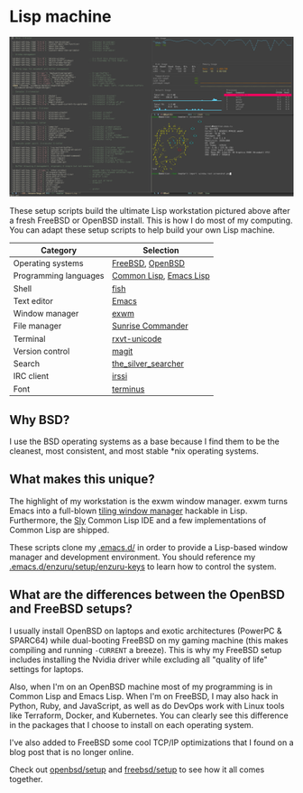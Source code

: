 # Lisp machine

![exwm on OpenBSD](screenshot.png "How I do my computing")

These setup scripts build the ultimate Lisp workstation pictured above after a fresh FreeBSD or OpenBSD install. This is how I do most of my computing. You can adapt these setup scripts to help build your own Lisp machine.

| Category              | Selection                                                                                                         |
| ---                   | ---                                                                                                               |
| Operating systems     | [FreeBSD](https://freebsd.org), [OpenBSD](https://openbsd.org)                                                    |
| Programming languages | [Common Lisp](https://lisp-lang.org), [Emacs Lisp](https://www.gnu.org/software/emacs/manual/eintr.html)          |
| Shell                 | [fish](https://fishshell.com)                                                                                     |
| Text editor           | [Emacs](https://www.gnu.org/software/emacs/)                                                                      |
| Window manager        | [exwm](https://github.com/ch11ng/exwm)                                                                            |
| File manager          | [Sunrise Commander](https://medium.com/@enzuru/sunrise-commander-an-orthodox-file-manager-for-emacs-2f92fd08ac9e) |
| Terminal              | [rxvt-unicode](https://wiki.archlinux.org/index.php/Rxvt-unicode)                                                 |
| Version control       | [magit](https://magit.vc)                                                                                         |
| Search                | [the\_silver\_searcher](https://geoff.greer.fm/ag/)                                                               |
| IRC client            | [irssi](https://irssi.org)                                                                                        |
| Font                  | [terminus](http://terminus-font.sourceforge.net)                                                                  |

## Why BSD?

I use the BSD operating systems as a base because I find them to be the cleanest, most consistent, and most stable \*nix operating systems.

## What makes this unique?

The highlight of my workstation is the exwm window manager. exwm turns Emacs into a full-blown [tiling window manager](https://en.wikipedia.org/wiki/Tiling_window_manager) hackable in Lisp. Furthermore, the [Sly](https://github.com/joaotavora/sly) Common Lisp IDE and a few implementations of Common Lisp are shipped.

These scripts clone my [.emacs.d/](https://github.com/enzuru/.emacs.d) in order to provide a Lisp-based window manager and development environment. You should reference my [.emacs.d/enzuru/setup/enzuru-keys](https://github.com/enzuru/.emacs.d/blob/master/enzuru/setup/enzuru-keys.el) to learn how to control the system.

## What are the differences between the OpenBSD and FreeBSD setups?

I usually install OpenBSD on laptops and exotic architectures (PowerPC & SPARC64) while dual-booting FreeBSD on my gaming machine (this makes compiling and running `-CURRENT` a breeze). This is why my FreeBSD setup includes installing the Nvidia driver while excluding all "quality of life" settings for laptops.

Also, when I'm on an OpenBSD machine most of my programming is in Common Lisp and Emacs Lisp. When I'm on FreeBSD, I may also hack in Python, Ruby, and JavaScript, as well as do DevOps work with Linux tools like Terraform, Docker, and Kubernetes. You can clearly see this difference in the packages that I choose to install on each operating system.

I've also added to FreeBSD some cool TCP/IP optimizations that I found on a blog post that is no longer online.

Check out [openbsd/setup](openbsd/setup) and [freebsd/setup](freebsd/setup) to see how it all comes together.
